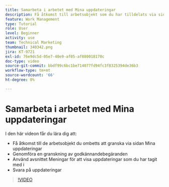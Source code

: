 ```yaml
---
title: Samarbeta i arbetet med Mina uppdateringar
description: Få åtkomst till arbetsobjekt som du har tilldelats via sidan Mina uppdateringar.
feature: Work Management
type: Tutorial
role: User
level: Beginner
activity: use
team: Technical Marketing
thumbnail: 340342.png
jira: KT-9721
exl-id: 76e9dc5d-05e7-40e9-af05-af880018170c
doc-type: video
source-git-commit: bbdf99c6bc1be714077fd94fc3f8325394de36b3
workflow-type: tm+mt
source-wordcount: '66'
ht-degree: 0%

---
```


# Samarbeta i arbetet med Mina uppdateringar

I den här videon får du lära dig att:

* Få åtkomst till de arbetsobjekt du ombetts att granska via sidan Mina uppdateringar
* Genomföra en granskning av godkännandebegäranden
* Använd avsnittet Meningar för att visa uppdateringar som du har tagit med i
* Svara på uppdateringar

>[!VIDEO](https://video.tv.adobe.com/v/340342/?quality=12&learn=on&enablevpops=1)
